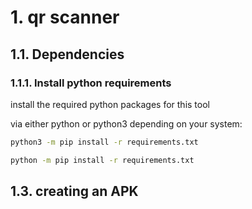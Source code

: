 # 1. qr scanner

## 1.1. Dependencies

### 1.1.1. Install python requirements

install the required python packages for this tool

via either python or python3 depending on your system:

```bash
python3 -m pip install -r requirements.txt

python -m pip install -r requirements.txt
```



## 1.3. creating an APK

